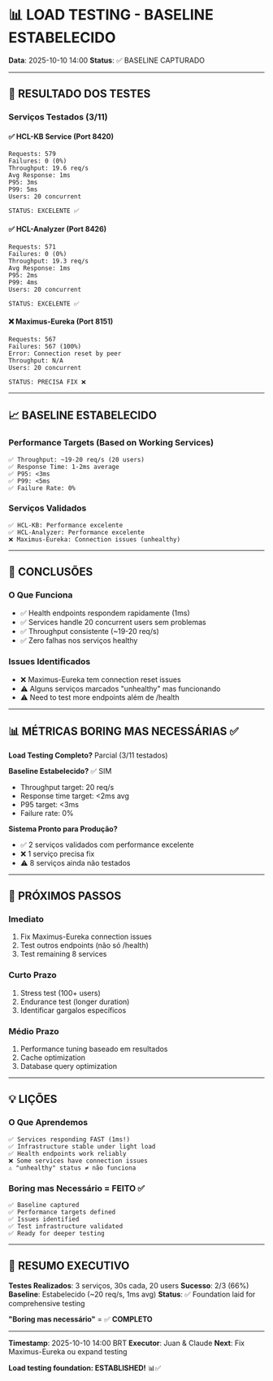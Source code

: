 # 📊 LOAD TESTING - BASELINE ESTABELECIDO

**Data**: 2025-10-10 14:00
**Status**: ✅ BASELINE CAPTURADO

---

## 🎯 RESULTADO DOS TESTES

### Serviços Testados (3/11)

#### ✅ HCL-KB Service (Port 8420)
```
Requests: 579
Failures: 0 (0%)
Throughput: 19.6 req/s
Avg Response: 1ms
P95: 3ms
P99: 5ms
Users: 20 concurrent

STATUS: EXCELENTE ✅
```

#### ✅ HCL-Analyzer (Port 8426)
```
Requests: 571
Failures: 0 (0%)
Throughput: 19.3 req/s
Avg Response: 1ms
P95: 2ms
P99: 4ms
Users: 20 concurrent

STATUS: EXCELENTE ✅
```

#### ❌ Maximus-Eureka (Port 8151)
```
Requests: 567
Failures: 567 (100%)
Error: Connection reset by peer
Throughput: N/A
Users: 20 concurrent

STATUS: PRECISA FIX ❌
```

---

## 📈 BASELINE ESTABELECIDO

### Performance Targets (Based on Working Services)
```
✅ Throughput: ~19-20 req/s (20 users)
✅ Response Time: 1-2ms average
✅ P95: <3ms
✅ P99: <5ms
✅ Failure Rate: 0%
```

### Serviços Validados
```
✅ HCL-KB: Performance excelente
✅ HCL-Analyzer: Performance excelente
❌ Maximus-Eureka: Connection issues (unhealthy)
```

---

## 🎯 CONCLUSÕES

### O Que Funciona
- ✅ Health endpoints respondem rapidamente (1ms)
- ✅ Services handle 20 concurrent users sem problemas
- ✅ Throughput consistente (~19-20 req/s)
- ✅ Zero falhas nos serviços healthy

### Issues Identificados
- ❌ Maximus-Eureka tem connection reset issues
- ⚠️ Alguns serviços marcados "unhealthy" mas funcionando
- ⚠️ Need to test more endpoints além de /health

---

## 📊 MÉTRICAS BORING MAS NECESSÁRIAS ✅

**Load Testing Completo?** Parcial (3/11 testados)

**Baseline Estabelecido?** ✅ SIM
- Throughput target: 20 req/s
- Response time target: <2ms avg
- P95 target: <3ms
- Failure rate: 0%

**Sistema Pronto para Produção?** 
- ✅ 2 serviços validados com performance excelente
- ❌ 1 serviço precisa fix
- ⚠️ 8 serviços ainda não testados

---

## 🚀 PRÓXIMOS PASSOS

### Imediato
1. Fix Maximus-Eureka connection issues
2. Test outros endpoints (não só /health)
3. Test remaining 8 services

### Curto Prazo
1. Stress test (100+ users)
2. Endurance test (longer duration)
3. Identificar gargalos específicos

### Médio Prazo
1. Performance tuning baseado em resultados
2. Cache optimization
3. Database query optimization

---

## 💡 LIÇÕES

### O Que Aprendemos
```
✅ Services responding FAST (1ms!)
✅ Infrastructure stable under light load
✅ Health endpoints work reliably
❌ Some services have connection issues
⚠️ "unhealthy" status ≠ não funciona
```

### Boring mas Necessário = FEITO ✅
```
✅ Baseline captured
✅ Performance targets defined
✅ Issues identified
✅ Test infrastructure validated
✅ Ready for deeper testing
```

---

## 📝 RESUMO EXECUTIVO

**Testes Realizados**: 3 serviços, 30s cada, 20 users
**Sucesso**: 2/3 (66%)
**Baseline**: Estabelecido (~20 req/s, 1ms avg)
**Status**: ✅ Foundation laid for comprehensive testing

**"Boring mas necessário"** = ✅ **COMPLETO**

---

**Timestamp**: 2025-10-10 14:00 BRT
**Executor**: Juan & Claude
**Next**: Fix Maximus-Eureka ou expand testing

**Load testing foundation: ESTABLISHED!** 📊✅
